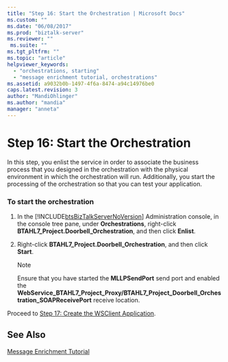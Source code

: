 ```yaml
---
title: "Step 16: Start the Orchestration | Microsoft Docs"
ms.custom: ""
ms.date: "06/08/2017"
ms.prod: "biztalk-server"
ms.reviewer: ""
 ms.suite: ""
ms.tgt_pltfrm: ""
ms.topic: "article"
helpviewer_keywords: 
  - "orchestrations, starting"
  - "message enrichment tutorial, orchestrations"
ms.assetid: a9032b0b-1497-4f6a-8474-a94c14976be0
caps.latest.revision: 3
author: "MandiOhlinger"
ms.author: "mandia"
manager: "anneta"
---
```

# Step 16: Start the Orchestration
In this step, you enlist the service in order to associate the business process that you designed in the orchestration with the physical environment in which the orchestration will run. Additionally, you start the processing of the orchestration so that you can test your application.  
  
### To start the orchestration  
  
1.  In the [!INCLUDE[btsBizTalkServerNoVersion](../../includes/btsbiztalkservernoversion-md.md)] Administration console, in the console tree pane, under **Orchestrations**, right-click **BTAHL7_Project.Doorbell_Orchestration**, and then click **Enlist**.  
  
2.  Right-click **BTAHL7_Project.Doorbell_Orchestration**, and then click **Start**.  
  
    > [!NOTE]
    >  Ensure that you have started the **MLLPSendPort** send port and enabled the **WebService_BTAHL7_Project_Proxy/BTAHL7_Project_Doorbell_Orchestration_SOAPReceivePort** receive location.  
  
 Proceed to [Step 17: Create the WSClient Application](../../adapters-and-accelerators/accelerator-hl7/step-17-create-the-wsclient-application.md).  
  
## See Also  
 [Message Enrichment Tutorial](../../adapters-and-accelerators/accelerator-hl7/message-enrichment-tutorial.md)